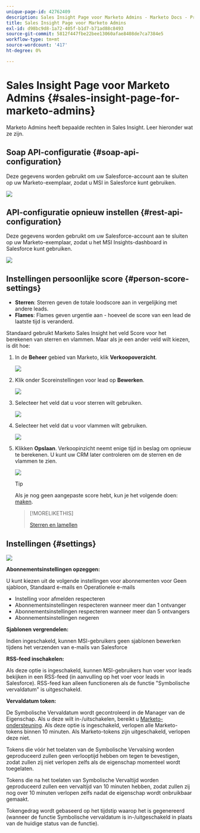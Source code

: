 ```yaml
---
unique-page-id: 42762409
description: Sales Insight Page voor Marketo Admins - Marketo Docs - Productdocumentatie
title: Sales Insight Page voor Marketo Admins
exl-id: d98bc9d8-1a72-405f-b1d7-b71ad88c8493
source-git-commit: 5812f447fbe22bee13060afae8408de7ca7384e5
workflow-type: tm+mt
source-wordcount: '417'
ht-degree: 0%

---
```


# Sales Insight Page voor Marketo Admins {#sales-insight-page-for-marketo-admins}

Marketo Admins heeft bepaalde rechten in Sales Insight. Leer hieronder wat ze zijn.

## Soap API-configuratie {#soap-api-configuration}

Deze gegevens worden gebruikt om uw Salesforce-account aan te sluiten op uw Marketo-exemplaar, zodat u MSI in Salesforce kunt gebruiken.

![](assets/one-1.png)

## API-configuratie opnieuw instellen {#rest-api-configuration}

Deze gegevens worden gebruikt om uw Salesforce-account aan te sluiten op uw Marketo-exemplaar, zodat u het MSI Insights-dashboard in Salesforce kunt gebruiken.

![](assets/two-1.png)

## Instellingen persoonlijke score {#person-score-settings}

* **Sterren**: Sterren geven de totale loodscore aan in vergelijking met andere leads.
* **Flames**: Flames geven urgentie aan - hoeveel de score van een lead de laatste tijd is veranderd.

Standaard gebruikt Marketo Sales Insight het veld Score voor het berekenen van sterren en vlammen. Maar als je een ander veld wilt kiezen, is dit hoe:

1. In de **Beheer** gebied van Marketo, klik **Verkoopoverzicht**.

   ![](assets/four.png)

1. Klik onder Scoreinstellingen voor lead op **Bewerken**.

   ![](assets/five.png)

1. Selecteer het veld dat u voor sterren wilt gebruiken.

   ![](assets/six.png)

1. Selecteer het veld dat u voor vlammen wilt gebruiken.

   ![](assets/seven.png)

1. Klikken **Opslaan**. Verkoopinzicht neemt enige tijd in beslag om opnieuw te berekenen. U kunt uw CRM later controleren om de sterren en de vlammen te zien.

   ![](assets/eight.png)

   >[!TIP]
   >
   >Als je nog geen aangepaste score hebt, kun je het volgende doen: [maken](/help/marketo/product-docs/administration/field-management/create-a-custom-field-in-marketo.md).

   >[!MORELIKETHIS]
   >
   >[Sterren en lamellen](/help/marketo/product-docs/marketo-sales-insight/msi-for-salesforce/features/stars-and-flames/customize-stars-and-flames.md)

## Instellingen {#settings}

![](assets/nine.png)

**Abonnementsinstellingen opzeggen:**

U kunt kiezen uit de volgende instellingen voor abonnementen voor Geen sjabloon, Standaard e-mails en Operationele e-mails

* Instelling voor afmelden respecteren
* Abonnementsinstellingen respecteren wanneer meer dan 1 ontvanger
* Abonnementsinstellingen respecteren wanneer meer dan 5 ontvangers
* Abonnementsinstellingen negeren

**Sjablonen vergrendelen:**

Indien ingeschakeld, kunnen MSI-gebruikers geen sjablonen bewerken tijdens het verzenden van e-mails van Salesforce

**RSS-feed inschakelen:**

Als deze optie is ingeschakeld, kunnen MSI-gebruikers hun voer voor leads bekijken in een RSS-feed (in aanvulling op het voer voor leads in Salesforce). RSS-feed kan alleen functioneren als de functie &quot;Symbolische vervaldatum&quot; is uitgeschakeld.

**Vervaldatum token:**

De Symbolische Vervaldatum wordt gecontroleerd in de Manager van de Eigenschap. Als u deze wilt in-/uitschakelen, bereikt u [Marketo-ondersteuning](https://nation.marketo.com/t5/Support/ct-p/Support). Als deze optie is ingeschakeld, verlopen alle Marketo-tokens binnen 10 minuten. Als Marketo-tokens zijn uitgeschakeld, verlopen deze niet.

Tokens die vóór het toelaten van de Symbolische Vervalsing worden geproduceerd zullen geen verlooptijd hebben om tegen te bevestigen, zodat zullen zij niet verlopen zelfs als de eigenschap momenteel wordt toegelaten.

Tokens die na het toelaten van Symbolische Vervaltijd worden geproduceerd zullen een vervaltijd van 10 minuten hebben, zodat zullen zij nog over 10 minuten verlopen zelfs nadat de eigenschap wordt onbruikbaar gemaakt.

Tokengedrag wordt gebaseerd op het tijdstip waarop het is gegenereerd (wanneer de functie Symbolische vervaldatum is in-/uitgeschakeld in plaats van de huidige status van de functie).
